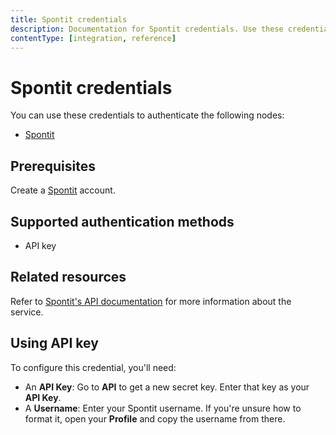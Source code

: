 ```yaml
---
title: Spontit credentials
description: Documentation for Spontit credentials. Use these credentials to authenticate Spontit in n8n, a workflow automation platform.
contentType: [integration, reference]
---
```


# Spontit credentials

You can use these credentials to authenticate the following nodes:

- [Spontit](/integrations/builtin/app-nodes/n8n-nodes-base.spontit.md)

## Prerequisites

Create a [Spontit](https://www.spontit.com/) account.

## Supported authentication methods

- API key

## Related resources

Refer to [Spontit's API documentation](https://api.spontit.com/) for more information about the service.

## Using API key

To configure this credential, you'll need:

- An **API Key**: Go to **API** to get a new secret key. Enter that key as your **API Key**.
- A **Username**: Enter your Spontit username. If you're unsure how to format it, open your **Profile** and copy the username from there.

